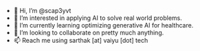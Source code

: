 - 👋 Hi, I’m @scap3yvt
- 👀 I’m interested in applying AI to solve real world problems.
- 🌱 I’m currently learning optimizing generative AI for healthcare.
- 💞️ I’m looking to collaborate on pretty much anything.
- 📫 Reach me using sarthak [at] vaiyu [dot] tech

<!---
scap3yvt/scap3yvt is a ✨ special ✨ repository because its `README.md` (this file) appears on your GitHub profile.
You can click the Preview link to take a look at your changes.
--->
